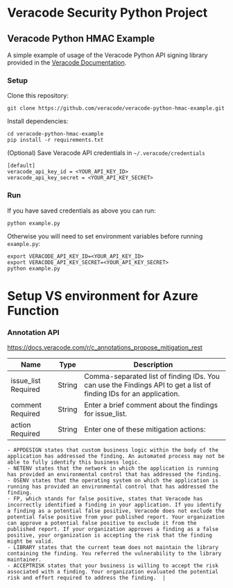 # Veracode Security Python Project

## Veracode Python HMAC Example

A simple example of usage of the Veracode Python API signing library provided in the [Veracode Documentation](https://docs.veracode.com/r/c_hmac_signing_example_python).

### Setup

Clone this repository:

    git clone https://github.com/veracode/veracode-python-hmac-example.git

Install dependencies:

    cd veracode-python-hmac-example
    pip install -r requirements.txt

(Optional) Save Veracode API credentials in `~/.veracode/credentials`

    [default]
    veracode_api_key_id = <YOUR_API_KEY_ID>
    veracode_api_key_secret = <YOUR_API_KEY_SECRET>

### Run

If you have saved credentials as above you can run:

    python example.py
    
Otherwise you will need to set environment variables before running `example.py`:

    export VERACODE_API_KEY_ID=<YOUR_API_KEY_ID>
    export VERACODE_API_KEY_SECRET=<YOUR_API_KEY_SECRET>
    python example.py

# Setup VS environment for Azure Function


### Annotation API
https://docs.veracode.com/r/c_annotations_propose_mitigation_rest 

| Name 	| Type 	| Description 	|
|---	|---	|---	|
| issue_list Required 	| String 	| Comma-separated list of finding IDs. You can use the Findings API to get a list of finding IDs for an application. 	|
| comment Required 	| String 	| Enter a brief comment about the findings for issue_list. 	|
| action Required 	| String 	| Enter one of these mitigation actions:  
    - APPDESIGN states that custom business logic within the body of the application has addressed the finding. An automated process may not be able to fully identify this business logic.  
    - NETENV states that the network in which the application is running has provided an environmental control that has addressed the finding.  
    - OSENV states that the operating system on which the application is running has provided an environmental control that has addressed the finding.  
    - FP, which stands for false positive, states that Veracode has incorrectly identified a finding in your application. If you identify a finding as a potential false positive, Veracode does not exclude the potential false positive from your published report. Your organization can approve a potential false positive to exclude it from the published report. If your organization approves a finding as a false positive, your organization is accepting the risk that the finding might be valid.  
    - LIBRARY states that the current team does not maintain the library containing the finding. You referred the vulnerability to the library maintainer.  
    - ACCEPTRISK states that your business is willing to accept the risk associated with a finding. Your organization evaluated the potential risk and effort required to address the finding. 	|
